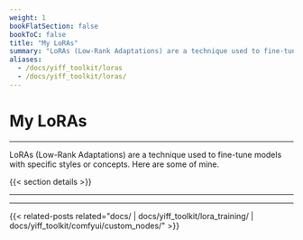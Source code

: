 ```yaml
---
weight: 1
bookFlatSection: false
bookToC: false
title: "My LoRAs"
summary: "LoRAs (Low-Rank Adaptations) are a technique used to fine-tune models with specific styles or concepts. Here are some of mine."
aliases:
  - /docs/yiff_toolkit/loras
  - /docs/yiff_toolkit/loras/
---
```


<!--markdownlint-disable MD025 -->

# My LoRAs

---

LoRAs (Low-Rank Adaptations) are a technique used to fine-tune models with specific styles or concepts. Here are some of mine.

{{< section details >}}

---

---

{{< related-posts related="docs/ | docs/yiff_toolkit/lora_training/ | docs/yiff_toolkit/comfyui/custom_nodes/" >}}
